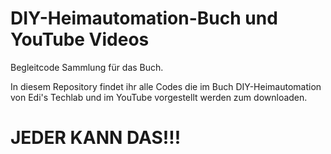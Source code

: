 # DIY-Heimautomation-Buch und YouTube Videos
Begleitcode Sammlung für das Buch.

In diesem Repository findet ihr alle Codes die im Buch DIY-Heimautomation von 
Edi's Techlab und im YouTube vorgestellt werden zum downloaden.

# JEDER KANN DAS!!!
